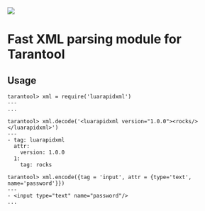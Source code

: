 <a href="https://github.com/tarantool/luarapidxml/actions?query=workflow%3ATest">
<img src="https://github.com/tarantool/luarapidxml/workflows/Test/badge.svg">
</a>

# Fast XML parsing module for Tarantool

## Usage

```console
tarantool> xml = require('luarapidxml')
---
...

tarantool> xml.decode('<luarapidxml version="1.0.0"><rocks/></luarapidxml>')
---
- tag: luarapidxml
  attr:
    version: 1.0.0
  1:
    tag: rocks

tarantool> xml.encode({tag = 'input', attr = {type='text', name='password'}})
---
- <input type="text" name="password"/>
...


```
